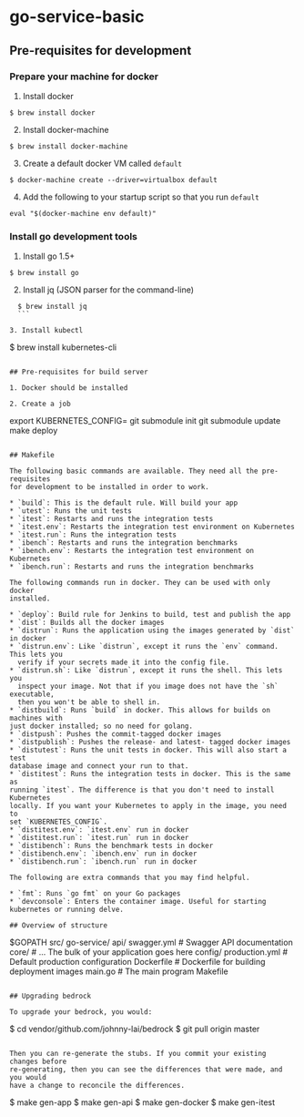 # go-service-basic

## Pre-requisites for development

### Prepare your machine for docker

1. Install docker
  ```
  $ brew install docker
  ```
  
2. Install docker-machine
  ```
  $ brew install docker-machine
  ```
  
3. Create a default docker VM called `default`
  ```
  $ docker-machine create --driver=virtualbox default
  ```
  
4. Add the following to your startup script so that you run `default`
  ```
  eval "$(docker-machine env default)"
  ```

### Install go development tools

1. Install go 1.5+
  ```
  $ brew install go
  ```
    
2. Install jq (JSON parser for the command-line)
  ```
	$ brew install jq
	```

3. Install kubectl
  ```
  $ brew install kubernetes-cli
  ```

## Pre-requisites for build server

1. Docker should be installed

2. Create a job
  ```
  export KUBERNETES_CONFIG=<path to your kubernetes config>
  git submodule init
  git submodule update
  make deploy
  ```

## Makefile

The following basic commands are available. They need all the pre-requisites
for development to be installed in order to work.

* `build`: This is the default rule. Will build your app
* `utest`: Runs the unit tests
* `itest`: Restarts and runs the integration tests
  * `itest.env`: Restarts the integration test environment on Kubernetes
  * `itest.run`: Runs the integration tests
* `ibench`: Restarts and runs the integration benchmarks
  * `ibench.env`: Restarts the integration test environment on Kubernetes
  * `ibench.run`: Restarts and runs the integration benchmarks

The following commands run in docker. They can be used with only docker
installed.

* `deploy`: Build rule for Jenkins to build, test and publish the app
* `dist`: Builds all the docker images
* `distrun`: Runs the application using the images generated by `dist` in docker
  * `distrun.env`: Like `distrun`, except it runs the `env` command. This lets you
    verify if your secrets made it into the config file.
  * `distrun.sh`: Like `distrun`, except it runs the shell. This lets you
    inspect your image. Not that if you image does not have the `sh` executable,
    then you won't be able to shell in.
* `distbuild`: Runs `build` in docker. This allows for builds on machines with
  just docker installed; so no need for golang.
* `distpush`: Pushes the commit-tagged docker images
* `distpublish`: Pushes the release- and latest- tagged docker images
* `distutest`: Runs the unit tests in docker. This will also start a test
  database image and connect your run to that.
* `distitest`: Runs the integration tests in docker. This is the same as
  running `itest`. The difference is that you don't need to install Kubernetes
  locally. If you want your Kubernetes to apply in the image, you need to
  set `KUBERNETES_CONFIG`.
  * `distitest.env`: `itest.env` run in docker
  * `distitest.run`: `itest.run` run in docker
* `distibench`: Runs the benchmark tests in docker
  * `distibench.env`: `ibench.env` run in docker
  * `distibench.run`: `ibench.run` run in docker

The following are extra commands that you may find helpful.

* `fmt`: Runs `go fmt` on your Go packages
* `devconsole`: Enters the container image. Useful for starting kubernetes or running delve.

## Overview of structure

```
$GOPATH
  src/
    go-service/
      api/
        swagger.yml                      # Swagger API documentation
      core/
        # ... The bulk of your application goes here
      config/
        production.yml                   # Default production configuration
      Dockerfile                         # Dockerfile for building deployment images
      main.go                            # The main program
      Makefile 
```

## Upgrading bedrock

To upgrade your bedrock, you would:

```
$ cd vendor/github.com/johnny-lai/bedrock
$ git pull origin master
```

Then you can re-generate the stubs. If you commit your existing changes before
re-generating, then you can see the differences that were made, and you would
have a change to reconcile the differences.

```
$ make gen-app
$ make gen-api
$ make gen-docker
$ make gen-itest
```